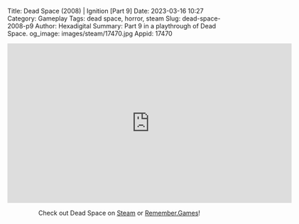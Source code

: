 Title: Dead Space (2008) | Ignition [Part 9]
Date: 2023-03-16 10:27
Category: Gameplay
Tags: dead space,  horror, steam
Slug: dead-space-2008-p9
Author: Hexadigital
Summary: Part 9 in a playthrough of Dead Space.
og_image: images/steam/17470.jpg
Appid: 17470

<center><iframe src="https://www.youtube.com/embed/4Snef8NJiVg?feature=oembed" allow="accelerometer; autoplay; encrypted-media; gyroscope; picture-in-picture" width="640" height="360" frameborder="0"></iframe>

Check out Dead Space on [Steam](https://store.steampowered.com/app/17470/?curator_clanid=34633900) or [Remember.Games](https://remember.games/game/815/dead-space/)!</center>